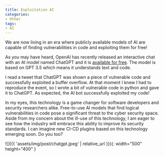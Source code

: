 ```yaml
---
title: Exploitation AI
categories:
- Other
tags:
- AI
---
```


We are now living in an era where publicly available models of AI are capable of finding vulnerabilities in code and exploiting them for free!

As you may have heard, OpenAI has recently released an interactive chat with an AI model named ChatGPT and it is [available for free](https://chat.openai.com/). The model is based on GPT 3.5 which means it understands text and code.

I read a tweet that ChatGPT was shown a piece of vulnerable code and successfully exploited a buffer overflow. At that moment I knew I had to reproduce the event, so I wrote a bit of vulnerable code in python and gave it to ChatGPT. As expected, the AI bot successfully exploited my code!

In my eyes, this technology is a game changer for software developers and security researchers alike. Free-to-use AI models that find logical vulnerabilities in code pose a significant threat to the cyber security space.
Aside from my concern about the ill-use of this technology, I am eager to see how the industry will embrace this ability to improve its security standards.
I can imagine new CI-CD plugins based on this technology emerging soon. Do you too?

![]({{ 'assets/img/post/chatgpt.jpeg' | relative_url }}){: width="500" height="400" }
